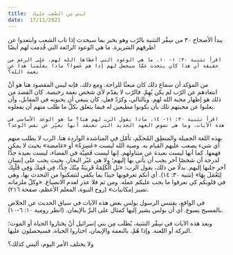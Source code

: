 ```yaml
---
title:  ليس مِن الصّعب عليك
date:  17/11/2021
---
```


يبدأ الأصحاح ٣٠ من سِفْر التثنية بالرّب وهو يخبر بما سيحدث إذا تاب الشعب وابتعدوا عن طرقهم الشريرة. ما هي الوعود الرائعة التي قُدمت لهم أيضًا!

`اقرأ تثنية ٣٠: ١- ١٠. ما هي الوعود التي أعطاها الله لهم، على الرغم من حقيقة أن هذا كان يتحدث عمَّا سيحصل لهم إذا هم عَصوا؟ ماذا يعلّمنا هذا عن نعمة الله؟`

من المؤكد أن سماع ذلك كان مبعثًا للراحة. ومع ذلك، فإنه ليس المقصود هنا هو أنَّ ابتعادهم عن الرّب لم يكن يُهِمّ. فالرّب لا يقدّم لأي شخص نعمة رخيصة. كان القصد من ذلك هو إظهار محبة الله لهم. وبالتالي، وكرَدّ فعل، كان ينبغي أن يحبونه في المقابل، وأن يعلنوا عن محبتهم تلك بأن يكونوا مطيعين له فيما يتعلق بكلّ ما طلب منهم أن يفعلوه.

`اقرأ تثنية ٣٠: ١١- ١٤. ماذا يقول الرب لهم هنا؟ ما هو الوعد الأساسي في هذه الآيات، وما هي نصوص العهد الجديد التي تعتقد أنها تعبِّر عن نفس الوعد؟`

بهذه اللغة الجميلة والمنطِق المُحكَم، تأمّل في المناشدة الواردة هنا. الرب لا يطلب منهم أي شيء يصعب عليهم القيام به. وصية الله ليست «عَسِرَةً» أو «غامضة» بحيث لا يمكن فهمها. كما أنها ليست بعيدة عن متناولهم. إنها ليست قَصِيَّة في الفضاء، ليست بعيدة جدًّا لدرجة أن شخصًا آخر يجب أن يأتي بها إليهم؛ ولا هي عَبْر البحار، بحيث يجب على إنسان آخر جلبها إليهم. بدلًا من ذلك، يقول الرب: «بَلِ الْكَلِمَةُ قَرِيبَةٌ مِنْكَ جِدًّا، فِي فَمِكَ وَفِي قَلْبِكَ لِتَعْمَلَ بِهَا» (تثنية ٣٠: ١٤). أي أنكم تعرفونها جيدًا بما يكفي لتتمكنوا من التحدث بها، وهي في قلوبكم كي تعرفوا ما يجب عليكم عمله. ومن ثم فلا عذر لعدم الانصياع. «وكلّ ملزماته تصير إمكانيات» (روح النبوة، المعلم الأعظم، صفحة ٢١٦).

في الواقع، يقتبس الرسول بولس بعض هذه الآيات في سياق الحديث عن الخلاص بالمسيح يسوع.  أي أن بولس يشير إليها كمثال على البرِّ بالإيمان. (انظر رومية ١٠: ٦-١٠).

وبعد هذه الآيات في سِفْر التثنية، يُطلَب مِن بني إسرائيل أنْ يختاروا الحياة أو الموت؛ البركة أو اللعنة. وإذا هُمْ، بالنعمة والإيمان، اختاروا الحياة، فسيحصلون عليها.

ولا يختلف الأمر اليوم، أليس كذلك؟